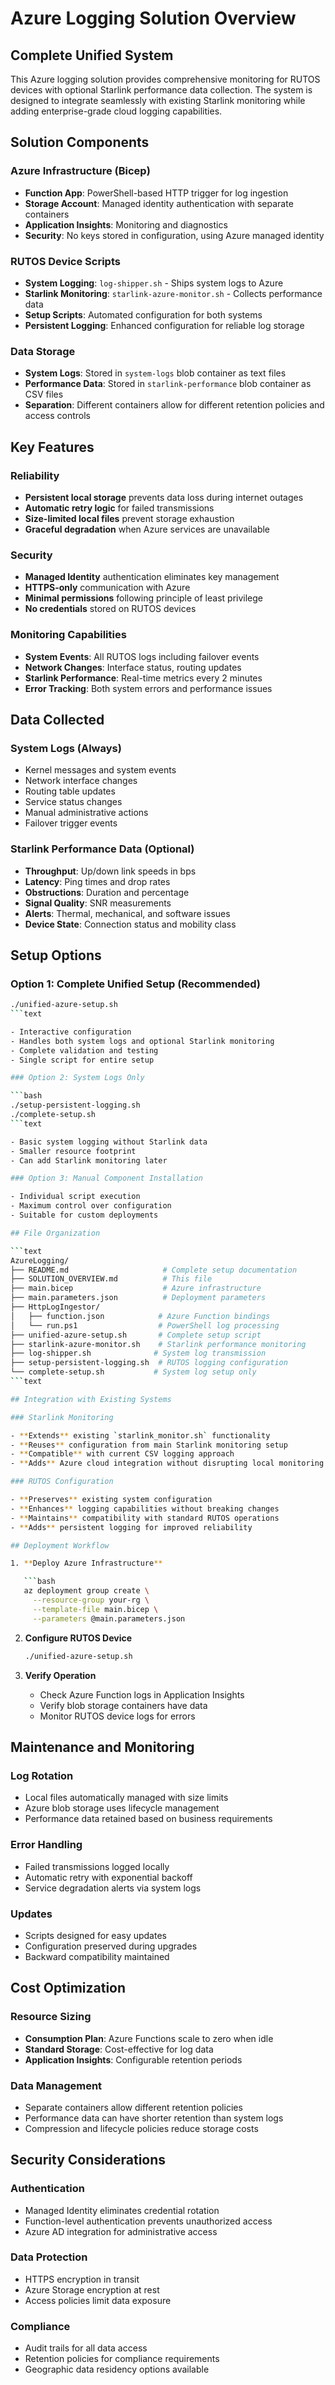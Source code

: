 # Azure Logging Solution Overview

## Complete Unified System

This Azure logging solution provides comprehensive monitoring for RUTOS devices with optional Starlink performance data
collection. The system is designed to integrate seamlessly with existing Starlink monitoring while adding
enterprise-grade cloud logging capabilities.

## Solution Components

### Azure Infrastructure (Bicep)

- **Function App**: PowerShell-based HTTP trigger for log ingestion
- **Storage Account**: Managed identity authentication with separate containers
- **Application Insights**: Monitoring and diagnostics
- **Security**: No keys stored in configuration, using Azure managed identity

### RUTOS Device Scripts

- **System Logging**: `log-shipper.sh` - Ships system logs to Azure
- **Starlink Monitoring**: `starlink-azure-monitor.sh` - Collects performance data
- **Setup Scripts**: Automated configuration for both systems
- **Persistent Logging**: Enhanced configuration for reliable log storage

### Data Storage

- **System Logs**: Stored in `system-logs` blob container as text files
- **Performance Data**: Stored in `starlink-performance` blob container as CSV files
- **Separation**: Different containers allow for different retention policies and access controls

## Key Features

### Reliability

- **Persistent local storage** prevents data loss during internet outages
- **Automatic retry logic** for failed transmissions
- **Size-limited local files** prevent storage exhaustion
- **Graceful degradation** when Azure services are unavailable

### Security

- **Managed Identity** authentication eliminates key management
- **HTTPS-only** communication with Azure
- **Minimal permissions** following principle of least privilege
- **No credentials** stored on RUTOS devices

### Monitoring Capabilities

- **System Events**: All RUTOS logs including failover events
- **Network Changes**: Interface status, routing updates
- **Starlink Performance**: Real-time metrics every 2 minutes
- **Error Tracking**: Both system errors and performance issues

## Data Collected

### System Logs (Always)

- Kernel messages and system events
- Network interface changes
- Routing table updates
- Service status changes
- Manual administrative actions
- Failover trigger events

### Starlink Performance Data (Optional)

- **Throughput**: Up/down link speeds in bps
- **Latency**: Ping times and drop rates
- **Obstructions**: Duration and percentage
- **Signal Quality**: SNR measurements
- **Alerts**: Thermal, mechanical, and software issues
- **Device State**: Connection status and mobility class

## Setup Options

### Option 1: Complete Unified Setup (Recommended)

```bash
./unified-azure-setup.sh
```text

- Interactive configuration
- Handles both system logs and optional Starlink monitoring
- Complete validation and testing
- Single script for entire setup

### Option 2: System Logs Only

```bash
./setup-persistent-logging.sh
./complete-setup.sh
```text

- Basic system logging without Starlink data
- Smaller resource footprint
- Can add Starlink monitoring later

### Option 3: Manual Component Installation

- Individual script execution
- Maximum control over configuration
- Suitable for custom deployments

## File Organization

```text
AzureLogging/
├── README.md                     # Complete setup documentation
├── SOLUTION_OVERVIEW.md          # This file
├── main.bicep                    # Azure infrastructure
├── main.parameters.json          # Deployment parameters
├── HttpLogIngestor/
│   ├── function.json            # Azure Function bindings
│   └── run.ps1                  # PowerShell log processing
├── unified-azure-setup.sh       # Complete setup script
├── starlink-azure-monitor.sh    # Starlink performance monitoring
├── log-shipper.sh              # System log transmission
├── setup-persistent-logging.sh  # RUTOS logging configuration
└── complete-setup.sh           # System log setup only
```text

## Integration with Existing Systems

### Starlink Monitoring

- **Extends** existing `starlink_monitor.sh` functionality
- **Reuses** configuration from main Starlink monitoring setup
- **Compatible** with current CSV logging approach
- **Adds** Azure cloud integration without disrupting local monitoring

### RUTOS Configuration

- **Preserves** existing system configuration
- **Enhances** logging capabilities without breaking changes
- **Maintains** compatibility with standard RUTOS operations
- **Adds** persistent logging for improved reliability

## Deployment Workflow

1. **Deploy Azure Infrastructure**

   ```bash
   az deployment group create \
     --resource-group your-rg \
     --template-file main.bicep \
     --parameters @main.parameters.json
   ```

2. **Configure RUTOS Device**

   ```bash
   ./unified-azure-setup.sh
   ```

3. **Verify Operation**
   - Check Azure Function logs in Application Insights
   - Verify blob storage containers have data
   - Monitor RUTOS device logs for errors

## Maintenance and Monitoring

### Log Rotation

- Local files automatically managed with size limits
- Azure blob storage uses lifecycle management
- Performance data retained based on business requirements

### Error Handling

- Failed transmissions logged locally
- Automatic retry with exponential backoff
- Service degradation alerts via system logs

### Updates

- Scripts designed for easy updates
- Configuration preserved during upgrades
- Backward compatibility maintained

## Cost Optimization

### Resource Sizing

- **Consumption Plan**: Azure Functions scale to zero when idle
- **Standard Storage**: Cost-effective for log data
- **Application Insights**: Configurable retention periods

### Data Management

- Separate containers allow different retention policies
- Performance data can have shorter retention than system logs
- Compression and lifecycle policies reduce storage costs

## Security Considerations

### Authentication

- Managed Identity eliminates credential rotation
- Function-level authentication prevents unauthorized access
- Azure AD integration for administrative access

### Data Protection

- HTTPS encryption in transit
- Azure Storage encryption at rest
- Access policies limit data exposure

### Compliance

- Audit trails for all data access
- Retention policies for compliance requirements
- Geographic data residency options available
